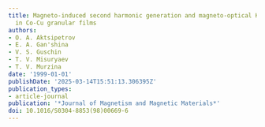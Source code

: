 ```yaml
---
title: Magneto-induced second harmonic generation and magneto-optical Kerr effect
  in Co-Cu granular films
authors:
- O. A. Aktsipetrov
- E. A. Gan'shina
- V. S. Guschin
- T. V. Misuryaev
- T. V. Murzina
date: '1999-01-01'
publishDate: '2025-03-14T15:51:13.306395Z'
publication_types:
- article-journal
publication: '*Journal of Magnetism and Magnetic Materials*'
doi: 10.1016/S0304-8853(98)00669-6
---
```

